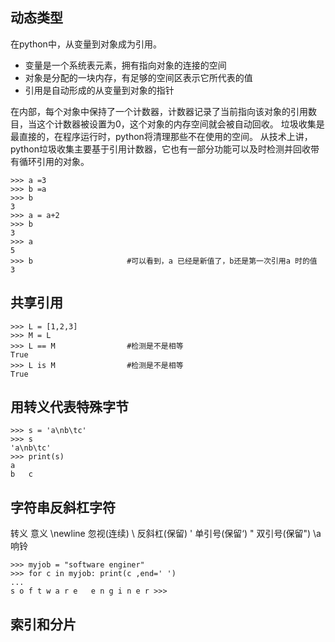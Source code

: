 动态类型
---
在python中，从变量到对象成为引用。
-	变量是一个系统表元素，拥有指向对象的连接的空间
-	对象是分配的一块内存，有足够的空间区表示它所代表的值
-	引用是自动形成的从变量到对象的指针

在内部，每个对象中保持了一个计数器，计数器记录了当前指向该对象的引用数目，当这个计数器被设置为0，这个对象的内存空间就会被自动回收。
垃圾收集是最直接的，在程序运行时，python将清理那些不在使用的空间。
从技术上讲，python垃圾收集主要基于引用计数器，它也有一部分功能可以及时检测并回收带有循环引用的对象。
``` shell
>>> a =3
>>> b =a
>>> b
3
>>> a = a+2
>>> b
3
>>> a
5
>>> b                     #可以看到，a 已经是新值了，b还是第一次引用a 时的值
3
```
共享引用
---
``` shell
>>> L = [1,2,3]
>>> M = L
>>> L == M                #检测是不是相等
True
>>> L is M                #检测是不是相等
True
```
用转义代表特殊字节
---
``` shell
>>> s = 'a\nb\tc'
>>> s
'a\nb\tc'
>>> print(s)
a
b	c
```
字符串反斜杠字符
---
转义           意义
\newline       忽视(连续)
\\             反斜杠(保留\)
\'             单引号(保留‘)
\"             双引号(保留")
\a             响铃

``` shell
>>> myjob = "software enginer"
>>> for c in myjob: print(c ,end=' ')
... 
s o f t w a r e   e n g i n e r >>> 
```
索引和分片
---

